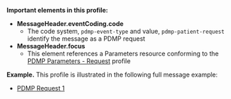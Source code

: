 
**Important elements in this profile:**

- **MessageHeader.eventCoding.code**
  - The code system, `pdmp-event-type` and value, `pdmp-patient-request` identify the message as a PDMP request
- **MessageHeader.focus**
  - This element references a Parameters resource conforming to the [PDMP Parameters - Request](StructureDefinition-pdmp-parameters-request.html) profile
<p></p>

**Example.** This profile is illustrated in the following full message example:
- [PDMP Request 1](Bundle-pdmp-bundle-request-1.html)

<p></p>